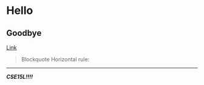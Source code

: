 # Hello
## Goodbye
[Link]([http://a.com](https://lemniskater.github.io/cse15l-lab-reports/))
> Blockquote
Horizontal rule:
---
***CSE15L!!!!***
